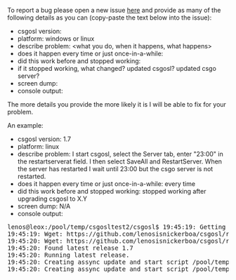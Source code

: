 To report a bug please open a new issue [here](https://github.com/lenosisnickerboa/csgosl/issues) and provide as many of the following details as you can (copy-paste the text below into the issue):

* csgosl version:
* platform: windows or linux
* describe problem: <what you do, when it happens, what happens>
* does it happen every time or just once-in-a-while:
* did this work before and stopped working: 
* if it stopped working, what changed? updated csgosl? updated csgo server?
* screen dump:
* console output:

The more details you provide the more likely it is I will be able to fix for your problem.

An example:

* csgosl version: 1.7
* platform: linux
* describe problem: I start csgosl, select the Server tab, enter "23:00" in the restartserverat field. I then select SaveAll and RestartServer. When the server has restarted I wait until 23:00 but the csgo server is not restarted.
* does it happen every time or just once-in-a-while: every time
* did this work before and stopped working: stopped working after upgrading csgosl to X.Y
* screen dump: N/A
* console output: 

<pre>
lenos@leox:/pool/temp/csgosltest2/csgosl$ 19:45:19: Getting latest release...
19:45:19: Wget: https://github.com/lenosisnickerboa/csgosl/releases/latest -> release-info.txt
19:45:20: Wget: https://github.com/lenosisnickerboa/csgosl/releases/latest -> release-info.txt OK
19:45:20: Found latest release 1.7
19:45:20: Running latest release.
19:45:20: Creating assync update and start script /pool/temp/csgosltest2/csgosl/bin/onstart.sh
19:45:20: Creating assync update and start script /pool/temp/csgosltest2/csgosl/bin/onrestart.sh
</pre>

